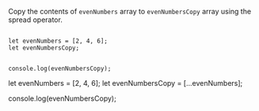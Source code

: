 Copy the contents of
`evenNumbers` array to
`evenNumbersCopy` array using
the spread operator.

<Editor type="exercise" lang="javascript">
<code>
let evenNumbers = [2, 4, 6];
let evenNumbersCopy;

console.log(evenNumbersCopy);
</code>

<solution>
let evenNumbers = [2, 4, 6];
let evenNumbersCopy = [...evenNumbers];

console.log(evenNumbersCopy);
</solution>
</Editor>